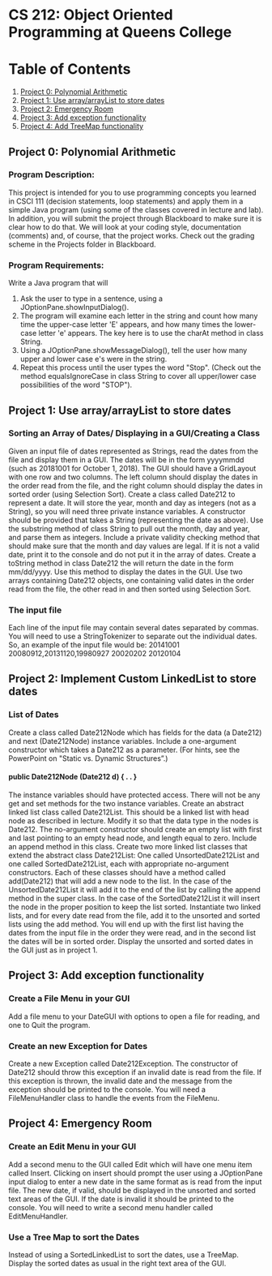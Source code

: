 
CS 212: Object Oriented Programming at Queens College
===

# Table of Contents
1. [Project 0: Polynomial Arithmetic](#Project-0)
2. [Project 1: Use array/arrayList to store dates](#Project-1)
3. [Project 2: Emergency Room](#Project-2)
4. [Project 3: Add exception functionality](#Project-3)
5. [Project 4: Add TreeMap functionality](#Project-4)



## Project 0: Polynomial Arithmetic <a name="Project-0"></a>
### Program Description:
This project is intended for you to use programming concepts you learned in CSCI 111 (decision statements, loop statements) and apply them in a simple Java program (using some of the classes covered in lecture and lab). In addition, you will submit the project through Blackboard to make sure it is clear how to do that.
We will look at your coding style, documentation (comments) and, of course, that the project works. Check out the grading scheme in the Projects folder in Blackboard.

### Program Requirements:
Write a Java program that will
1. Ask the user to type in a sentence, using a JOptionPane.showInputDialog().
2. The program will examine each letter in the string and count how many time the upper-case
letter 'E' appears, and how many times the lower-case letter 'e' appears. The key here is to use
the charAt method in class String.
3. Using a JOptionPane.showMessageDialog(), tell the user how many upper and lower case e's
were in the string.
4. Repeat this process until the user types the word "Stop". (Check out the method
equalsIgnoreCase in class String to cover all upper/lower case possibilities of the word "STOP").


## Project 1: Use array/arrayList to store dates <a name="Project-1"></a>
### Sorting an Array of Dates/ Displaying in a GUI/Creating a Class
Given an input file of dates represented as Strings, read the dates from the file and display them in a GUI. 
The dates will be in the form yyyymmdd (such as 20181001 for October 1, 2018). 
The GUI should have a GridLayout with one row and two columns. 
The left column should display the dates in the order read from the file, and the right column should display the dates in sorted order (using Selection Sort).
Create a class called Date212 to represent a date. It will store the year, month and day as integers (not as a String), so you will need three private instance variables. 
A constructor should be provided that takes a String (representing the date as above). Use the substring method of class String to pull out the month, day and year, 
and parse them as integers. Include a private validity checking method that should make sure that the month and day values are legal. 
If it is not a valid date, print it to the console and do not put it in the array of dates. 
Create a toString method in class Date212 the will return the date in the form mm/dd/yyyy. 
Use this method to display the dates in the GUI.
Use two arrays containing Date212 objects, one containing valid dates in the order read from the file, the other read in and then sorted using Selection Sort.
### The input file
Each line of the input file may contain several dates separated by commas. You will need to use a StringTokenizer to separate out the individual dates. So, an example of the input file would be:
20141001
20080912,20131120,19980927
20020202
20120104
## Project 2: Implement Custom LinkedList to store dates <a name="Project-2"></a>
### List of Dates

Create a class called Date212Node which has fields for the data (a Date212) and next (Date212Node) instance variables. 
Include a one-argument constructor which takes a Date212 as a parameter. (For hints, see the PowerPoint on "Static vs. Dynamic Structures”.)
#### public Date212Node (Date212 d) {  . . }

The instance variables should have protected access. 
There will not be any get and set methods for the two instance variables.
Create an abstract linked list class called Date212List. 
This should be a linked list with head node as described in lecture. 
Modify it so that the data type in the nodes is Date212. 
The no-argument constructor should create an empty list with first and last pointing to an empty head 
node, and length equal to zero. Include an append method in this class.
Create two more linked list classes that extend the abstract class Date212List: One called 
UnsortedDate212List and one called SortedDate212List, each with appropriate no-argument 
constructors. Each of these classes should have a method called add(Date212) that will add a new node 
to the list. In the case of the UnsortedDate212List it will add it to the end of the list by calling the append 
method in the super class. In the case of the SortedDate212List it will insert the node in the proper 
position to keep the list sorted.
Instantiate two linked lists, and for every date read from the file, add it to the unsorted and sorted lists 
using the add method. You will end up with the first list having the dates from the input file in the order 
they were read, and in the second list the dates will be in sorted order. Display the unsorted and sorted 
dates in the GUI just as in project 1.


## Project 3: Add exception functionality <a name="Project-3"></a>

### Create a File Menu in your GUI
Add a file menu to your DateGUI with options to open a file for reading, and one to Quit the program.

### Create an new Exception for Dates
Create a new Exception called Date212Exception. 
The constructor of Date212 should throw this exception if an invalid date is read from the file. 
If this exception is thrown, the invalid date and the message from the exception should be printed to the 
console. You will need a FileMenuHandler class to handle the events from the FileMenu.
## Project 4: Emergency Room <a name="Project-4"></a>

### Create an Edit Menu in your GUI
Add a second menu to the GUI called Edit which will have one menu item called Insert. 
Clicking on insert should prompt the user using a JOptionPane input dialog to enter a new date in 
the same format as is read from the input file. 
The new date, if valid, should be displayed in the unsorted and sorted text areas of the GUI. 
If the date is invalid it should be printed to the console. 
You will need to write a second menu handler called EditMenuHandler.
### Use a Tree Map to sort the Dates
Instead of using a SortedLinkedList to sort the dates, use a TreeMap. 
Display the sorted dates as usual in the right text area of the GUI.









